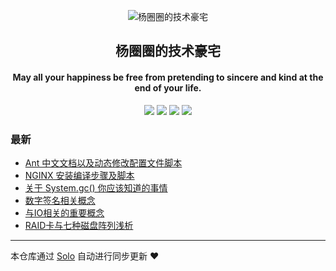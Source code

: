 <p align="center"><img alt="杨圈圈的技术豪宅" src="https://b3logfile.com/file/2020/09/timg已去底-af3ff126.jpeg"></p><h2 align="center">
杨圈圈的技术豪宅
</h2>

<h4 align="center">May all your happiness be free from pretending to sincere and kind at the end of your life.</h4>
<p align="center"><a title="杨圈圈的技术豪宅" target="_blank" href="https://github.com/Casithy/solo-blog"><img src="https://img.shields.io/github/last-commit/Casithy/solo-blog.svg?style=flat-square&color=FF9900"></a>
<a title="GitHub repo size in bytes" target="_blank" href="https://github.com/Casithy/solo-blog"><img src="https://img.shields.io/github/repo-size/Casithy/solo-blog.svg?style=flat-square"></a>
<a title="Solo Version" target="_blank" href="https://github.com/88250/solo/releases"><img src="https://img.shields.io/badge/solo-4.3.1-f1e05a.svg?style=flat-square&color=blueviolet"></a>
<a title="Hits" target="_blank" href="https://github.com/88250/hits"><img src="https://hits.b3log.org/Casithy/solo-blog.svg"></a></p>

### 最新

* [Ant 中文文档以及动态修改配置文件脚本](https://www.casithy.work/articles/2020/09/27/1601170685194.html)
* [NGINX 安装编译步骤及脚本](https://www.casithy.work/articles/2020/09/14/1600053702203.html)
* [关于 System.gc() 你应该知道的事情](https://www.casithy.work/articles/2020/09/14/1600052006541.html)
* [数字签名相关概念](https://www.casithy.work/articles/2020/09/14/1600050706056.html)
* [与IO相关的重要概念](https://www.casithy.work/articles/2020/09/14/1600050252439.html)
* [RAID卡与七种磁盘阵列浅析](https://www.casithy.work/articles/2020/09/14/1600048353018.html)



---

本仓库通过 [Solo](https://github.com/88250/solo) 自动进行同步更新 ❤️ 